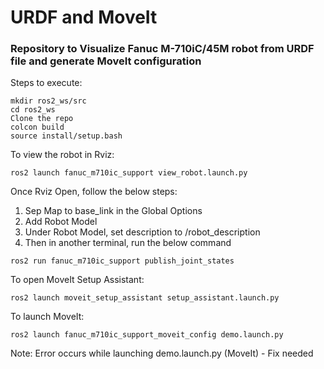 # URDF and MoveIt
### Repository to Visualize Fanuc M-710iC/45M robot from URDF file and generate MoveIt configuration

Steps to execute: 
```
mkdir ros2_ws/src
cd ros2_ws
Clone the repo
colcon build
source install/setup.bash
```

To view the robot in Rviz:
```
ros2 launch fanuc_m710ic_support view_robot.launch.py
```

Once Rviz Open, follow the below steps:
1. Sep Map to base_link in the Global Options
2. Add Robot Model
3. Under Robot Model, set description to /robot_description
4. Then in another terminal, run  the below command
```
ros2 run fanuc_m710ic_support publish_joint_states
```

To open MoveIt Setup Assistant: 
```
ros2 launch moveit_setup_assistant setup_assistant.launch.py
```

To launch MoveIt: 
```
ros2 launch fanuc_m710ic_support_moveit_config demo.launch.py
```

Note: Error occurs while launching demo.launch.py (MoveIt) - Fix needed
